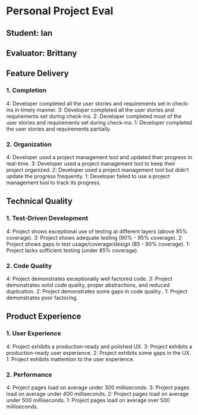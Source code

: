 # Personal Project Eval

## Student: Ian
## Evaluator: Brittany

## Feature Delivery

### 1. Completion

4: Developer completed all the user stories and requirements set in check-ins in timely manner.
3: Developer completed all the user stories and requirements set during check-ins.
2: Developer completed most of the user stories and requirements set during check-ins.
1: Developer completed the user stories and requirements partially.

### 2. Organization

4: Developer used a project management tool and updated their progress in real-time.
3: Developer used a project management tool to keep their project organized.
2: Developer used a project management tool but didn’t update the progress frequently.
1: Developer failed to use a project management tool to track its progress.

## Technical Quality

### 1. Test-Driven Development

4: Project shows exceptional use of testing at different layers (above 95% coverage).
3: Project shows adequate testing (90% - 95% coverage).
2: Project shows gaps in test usage/coverage/design (85 - 90% coverage).
1: Project lacks sufficient testing (under 85% coverage).

### 2. Code Quality

4: Project demonstrates exceptionally well factored code.
3: Project demonstrates solid code quality, proper abstractions, and reduced duplication.
2: Project demonstrates some gaps in code quality..
1: Project demonstrates poor factoring.

## Product Experience

### 1. User Experience

4: Project exhibits a production-ready and polished UX.
3: Project exhibits a production-ready user experience.
2: Project exhibits some gaps in the UX.
1: Project exhibits inattention to the user experience.

### 2. Performance

4: Project pages load on average under 300 milliseconds.
3: Project pages load on average under 400 milliseconds.
2: Project pages load on average under 500 milliseconds.
1: Project pages load on average over 500 milliseconds.
